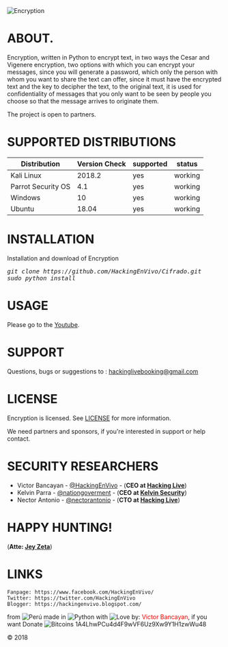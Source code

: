 <img src="https://3.bp.blogspot.com/-6eZcx78E1-E/W4RQqSkD_QI/AAAAAAAAAg8/jToQ_RnSAt8fDCbil03nWfkZUf0ZJhuKwCLcBGAs/s1600/Cifrado.PNG" title="Encryption">

# ABOUT.
Encryption, written in Python to encrypt text, in two ways the Cesar and Vigenere encryption, two options with which you can encrypt your messages, since you will generate a password, which only the person with whom you want to share the text can offer, since it must have the encrypted text and the key to decipher the text, to the original text, it is used for confidentiality of messages that you only want to be seen by people you choose so that the message arrives to originate them.

The project is open to partners.

# SUPPORTED DISTRIBUTIONS
|Distribution | Version Check | supported | status |
----------|-------|------|-------|
|Kali Linux|2018.2 | yes | working   |
|Parrot Security OS|4.1 |yes | working   |
|Windows|10 |yes | working   |
|Ubuntu|18.04 |yes | working   |

# INSTALLATION
Installation and download of Encryption
<pre><i><n>git clone https://github.com/HackingEnVivo/Cifrado.git
sudo python install
</pre></i></n>

# USAGE
Please go to the [Youtube](https://www.youtube.com/JeyZeta).

# SUPPORT
Questions, bugs or suggestions to : hackinglivebooking@gmail.com

# LICENSE
Encryption is licensed. 
See [LICENSE](https://github.com/HackingEnVivo/Cifrado/blob/master/LICENSE) for more information.

We need partners and sponsors, if you're interested in support or help contact.

# SECURITY RESEARCHERS

* Victor Bancayan - [@HackingEnVivo](https://twitter.com/HackingEnVivo) - (**CEO at [Hacking Live](https://www.facebook.com/CEOFounderOwnerHL)**) 
* Kelvin Parra - [@nationgoverment](https://twitter.com/nationgoverment) - (**CEO at [Kelvin Security](https://www.facebook.com/KelvinParraOficial)**)
* Nector Antonio - [@nectorantonio](https://www.instagram.com/nectorantonio/) - (**CTO at [Hacking Live](https://www.facebook.com/nectorWhitesec)**)

# HAPPY HUNTING!
(**Atte: [Jey Zeta](https://www.facebook.com/JeyZet4/)**)

# LINKS
```
Fanpage: https://www.facebook.com/HackingEnVivo/
Twitter: https://twitter.com/HackingEnVivo
Blogger: https://hackingenvivo.blogspot.com/
```
from <img src="https://i.imgur.com/ngJCbSI.png" title="Perú"> made in <img src="https://developer.ibm.com/predictiveanalytics/wp-content/uploads/sites/48/2015/04/python-icon.png" title="Python"> with <img src="http://cdn0.bodas.com.mx/img/smileys/smiley_heart.png" title="Love"> by: <font color="red">Victor Bancayan</font>, if you want Donate <img src="http://www.wbtcb.com/frontend/webroot/gfx/bitcoin-ico.gif" title="Bitcoins"> 1A4LhwPCu4d4F9wVF6Uz9Xw9Y1H1zwWu48

© 2018
